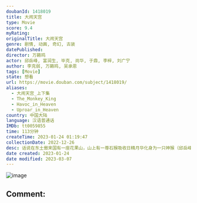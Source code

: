 ```yaml
---
doubanId: 1418019
title: 大闹天宫
type: Movie
score: 9.4
myRating: 
originalTitle: 大闹天宫
genre: 剧情, 动画, 奇幻, 古装
datePublished: 
director: 万籁鸣
actor: 邱岳峰, 富润生, 毕克, 尚华, 于鼎, 李梓, 刘广宁
author: 李克弱, 万籁鸣, 吴承恩
tags: [Movie]
state: 想看
url: https://movie.douban.com/subject/1418019/
aliases:
  - 大闹天宫_上下集
  - The_Monkey_King
  - Havoc_in_Heaven
  - Uproar_in_Heaven
country: 中国大陆
language: 汉语普通话
IMDb: tt0059855
time: 113分钟
createTime: 2023-01-24 01:19:47
collectionDate: 2022-12-26
desc: 话说在东土傲来国有一座花果山，山上有一尊石猴吸收日精月华化身为一只神猴（邱岳峰音），统领着山中的猴子猴孙。为求得一件称心的宝贝，神猴孙大圣潜入龙宫，强硬求来大禹治水时的定海神针如意金箍棒。东海龙王（...
date created: 2023-01-24
date modified: 2023-03-07
---
```


![image](p2184505167.jpg)

Comment:
---
